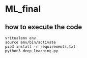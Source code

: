 # ML_final

## how to execute the code
```
vritualenv env
source env/bin/activate
pip3 install -r requirements.txt
python3 deep_learning.py
```

